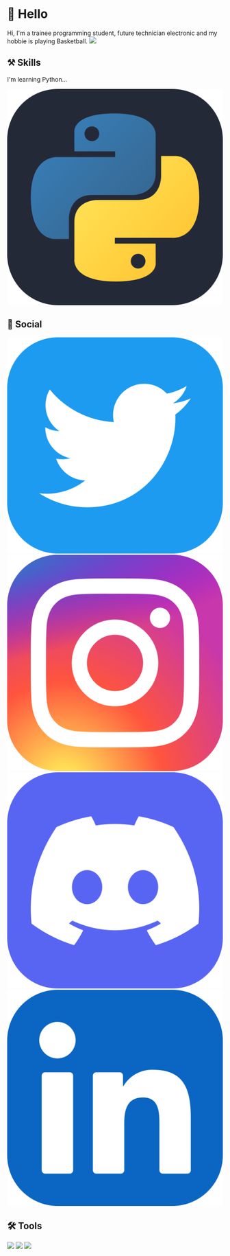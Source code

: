 # 👋 Hello 
Hi, I'm a trainee programming student, future technician electronic and my hobbie is playing Basketball.
![](https://i.pinimg.com/originals/1e/a6/66/1ea66601f1ee09b578c40feee6ecd953.gif)
## ⚒️ Skills
I'm learning Python...

![](https://github.com/tandpfun/skill-icons/raw/main/icons/Python-Dark.svg)

## 📲 Social
<a href="https://twitter.com/0_o__sami__o_0"><img src="https://github.com/tandpfun/skill-icons/raw/main/icons/Twitter.svg"></a> <a href="https://instagram.com/0_o__sami__o_0?igshid=MzNlNGNkZWQ4Mg=="><img src="https://github.com/tandpfun/skill-icons/raw/main/icons/Instagram.svg"></a> <a href="https://discord.gg/YBa4PP7M"><img src="https://github.com/tandpfun/skill-icons/raw/main/icons/Discord.svg"></a> <a href="https://www.linkedin.com/in/aldo-samuel-vladimir-q-03a48327a"><img src="https://github.com/tandpfun/skill-icons/raw/main/icons/LinkedIn.svg"></a>

## 🛠 Tools

![](https://icons.iconarchive.com/icons/papirus-team/papirus-apps/256/pycharm-icon.png&perline=10) ![](https://github.com/tandpfun/skill-icons/raw/main/icons/VSCode-Dark.svg&perline=10) ![](https://github.com/tandpfun/skill-icons/raw/main/icons/Godot-Dark.svg&perline=10)
